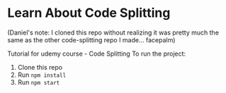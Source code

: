 # Learn About Code Splitting

(Daniel's note: I cloned this repo without realizing it was pretty much the same as the other code-splitting repo I made... facepalm)

Tutorial for udemy course - Code Splitting
To run the project:

1. Clone this repo
2. Run `npm install`
3. Run `npm start`
